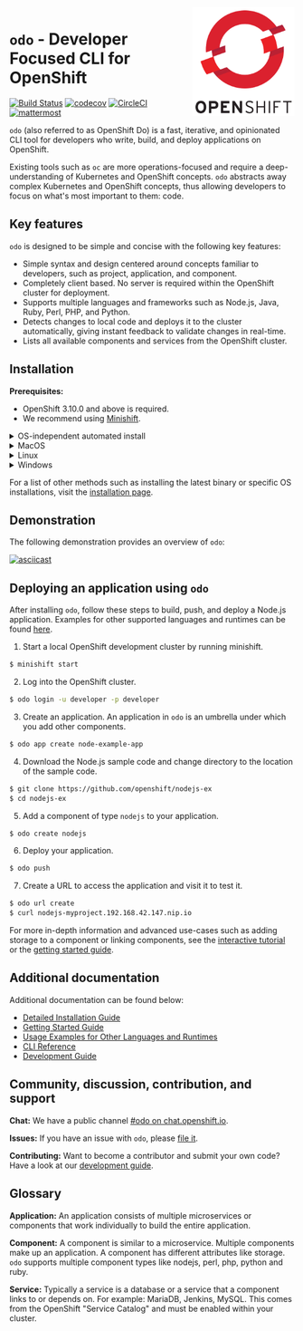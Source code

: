 <img src="./docs/img/openshift.png" width="180" align="right">


# `odo` - Developer Focused CLI for OpenShift

[![Build Status](https://travis-ci.org/openshift/odo.svg?branch=master)](https://travis-ci.org/openshift/odo) [![codecov](https://codecov.io/gh/openshift/odo/branch/master/graph/badge.svg)](https://codecov.io/gh/openshift/odo) [![CircleCI](https://circleci.com/gh/openshift/odo/tree/master.svg?style=svg)](https://circleci.com/gh/openshift/odo/tree/master) [![mattermost](/docs/img/mattermost.svg)](https://chat.openshift.io/developers/channels/odo)

`odo` (also referred to as OpenShift Do) is a fast, iterative, and opinionated CLI tool for developers who write, build, and deploy applications on OpenShift.

Existing tools such as `oc` are more operations-focused and require a deep-understanding of Kubernetes and OpenShift concepts. `odo` abstracts away complex Kubernetes and OpenShift concepts, thus allowing developers to focus on what's most important to them: code.

## Key features
`odo` is designed to be simple and concise with the following key features:

- Simple syntax and design centered around concepts familiar to developers, such as project, application, and component.
- Completely client based. No server is required within the OpenShift cluster for deployment.
- Supports multiple languages and frameworks such as Node.js, Java, Ruby, Perl, PHP, and Python.
- Detects changes to local code and deploys it to the cluster automatically, giving instant feedback to validate changes in real-time.
- Lists all available components and services from the OpenShift cluster.

## Installation

**Prerequisites:**
* OpenShift 3.10.0 and above is required.
* We recommend using [Minishift](https://github.com/minishift/minishift).

<details>
<summary> OS-independent automated install</summary>

#### Use this [bash script](./scripts/install.sh) to quickly install `odo`. It will automatically detect your operating system and install `odo` accordingly.

```sh
curl -L https://github.com/openshift/odo/raw/master/scripts/install.sh | bash
```

</details>

<details>
<summary> MacOS</summary>

#### Binary installation:
```sh
sudo curl -L https://github.com/openshift/odo/releases/download/v0.0.20/odo-darwin-amd64 -o /usr/local/bin/odo && sudo chmod +x /usr/local/bin/odo
```

#### Tarball installation:
```sh
sudo sh -c 'curl -L https://github.com/openshift/odo/releases/download/v0.0.20/odo-darwin-amd64.gz | gzip -d > /usr/local/bin/odo; chmod +x /usr/local/bin/odo'
```

</details>

<details>
<summary> Linux</summary>

#### Binary installation:
```sh
sudo curl -L https://github.com/openshift/odo/releases/download/v0.0.20/odo-linux-amd64 -o /usr/local/bin/odo && sudo chmod +x /usr/local/bin/odo
```

#### Tarball installation:
```sh
sudo sh -c 'curl -L https://github.com/openshift/odo/releases/download/v0.0.20/odo-linux-amd64.gz | gzip -d > /usr/local/bin/odo; chmod +x /usr/local/bin/odo'
```

</details>

<details>
<summary> Windows</summary>

In order to correctly use `odo` you must download it and add it to your PATH environment variable:

1. Download the `odo-windows-amd64.exe.gz` file from the [GitHub releases page](https://github.com/openshift/odo/releases).
2. Extract the file.
3. Add the location of extracted binary to your PATH environment variable by following [this Wiki page](https://github.com/openshift/odo/wiki/Setting-PATH-variable-on-Windows).

</details>

For a list of other methods such as installing the latest binary or specific OS installations, visit the [installation page](/docs/installation.md).

## Demonstration
The following demonstration provides an overview of `odo`:

[![asciicast](https://asciinema.org/a/225717.svg)](https://asciinema.org/a/225717)

## Deploying an application using `odo`

After installing `odo`, follow these steps to build, push, and deploy a Node.js application. Examples for other supported languages and runtimes can be found [here](https://github.com/openshift/odo/blob/master/docs/examples.md).

1. Start a local OpenShift development cluster by running minishift.
```sh
$ minishift start
```

2. Log into the OpenShift cluster.
```sh
$ odo login -u developer -p developer
```

3. Create an application. An application in `odo` is an umbrella under which you add other components.
```sh
$ odo app create node-example-app
```

4. Download the Node.js sample code and change directory to the location of the sample code.
```sh
$ git clone https://github.com/openshift/nodejs-ex
$ cd nodejs-ex
```

5. Add a component of type `nodejs` to your application.
```sh
$ odo create nodejs
```
6. Deploy your application.
```sh
$ odo push
```
7. Create a URL to access the application and visit it to test it.
```sh
$ odo url create
$ curl nodejs-myproject.192.168.42.147.nip.io
```

For more in-depth information and advanced use-cases such as adding storage to a component or linking components, see the [interactive tutorial](https://learn.openshift.com/introduction/developing-with-odo/) or the [getting started guide](/docs/getting-started.md).

## Additional documentation

Additional documentation can be found below:

  - [Detailed Installation Guide](https://github.com/openshift/odo/blob/master/docs/installation.md)
  - [Getting Started Guide](https://github.com/openshift/odo/blob/master/docs/getting-started.md)
  - [Usage Examples for Other Languages and Runtimes](https://github.com/openshift/odo/blob/master/docs/examples.md)
  - [CLI Reference](https://github.com/openshift/odo/blob/master/docs/cli-reference.md)
  - [Development Guide](https://github.com/openshift/odo/blob/master/docs/development.md)

## Community, discussion, contribution, and support

**Chat:** We have a public channel [#odo on chat.openshift.io](https://chat.openshift.io/developers/channels/odo).

**Issues:** If you have an issue with `odo`, please [file it](https://github.com/redhat-developer/odo/issues).

**Contributing:** Want to become a contributor and submit your own code? Have a look at our [development guide](https://github.com/openshift/odo/blob/master/docs/development.md).

## Glossary

**Application:** An application consists of multiple microservices or components that work individually to build the entire application.

**Component:** A component is similar to a microservice. Multiple components make up an application. A component has different attributes like storage. `odo` supports multiple component types like nodejs, perl, php, python and ruby.

**Service:** Typically a service is a database or a service that a component links to or depends on. For example: MariaDB, Jenkins, MySQL. This comes from the OpenShift "Service Catalog" and must be enabled within your cluster.
